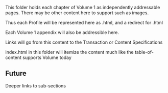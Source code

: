This folder holds each chapter of Volume 1 as independently addressable pages. There may be other content here to support such as images. 

Thus each Profile will be represented here as <profile acronym>.html, and a redirect for <profile name>.html

Each Volume 1 appendix will also be addressible here.

Links will go from this content to the Transaction or Content Specifications

index.html in this folder will itemize the content much like the table-of-content supports Volume today

## Future

Deeper links to sub-sections